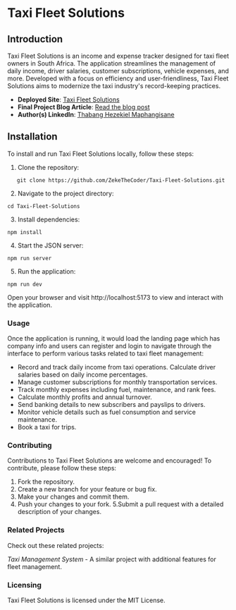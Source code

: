 # Taxi Fleet Solutions

## Introduction

Taxi Fleet Solutions is an income and expense tracker designed for taxi fleet owners in South Africa. The application streamlines the management of daily income, driver salaries, customer subscriptions, vehicle expenses, and more. Developed with a focus on efficiency and user-friendliness, Taxi Fleet Solutions aims to modernize the taxi industry's record-keeping practices.

- **Deployed Site**: [Taxi Fleet Solutions](https://taxifleetsolutions.netlify.app/)
- **Final Project Blog Article**: [Read the blog post](#)
- **Author(s) LinkedIn**: [Thabang Hezekiel Maphangisane](#)

## Installation

To install and run Taxi Fleet Solutions locally, follow these steps:

1. Clone the repository:

```
   git clone https://github.com/ZekeTheCoder/Taxi-Fleet-Solutions.git
```

2. Navigate to the project directory:

```
cd Taxi-Fleet-Solutions
```

3. Install dependencies:

```
npm install
```

4. Start the JSON server:

```
npm run server
```

5. Run the application:

```
npm run dev
```

Open your browser and visit http://localhost:5173 to view and interact with the application.

### Usage

Once the application is running, it would load the landing page which has company info and users can register and login to navigate through the interface to perform various tasks related to taxi fleet management:

- Record and track daily income from taxi operations.
  Calculate driver salaries based on daily income percentages.
- Manage customer subscriptions for monthly transportation services.
- Track monthly expenses including fuel, maintenance, and rank fees.
- Calculate monthly profits and annual turnover.
- Send banking details to new subscribers and payslips to drivers.
- Monitor vehicle details such as fuel consumption and service maintenance.
- Book a taxi for trips.

### Contributing

Contributions to Taxi Fleet Solutions are welcome and encouraged! To contribute, please follow these steps:

1. Fork the repository.
2. Create a new branch for your feature or bug fix.
3. Make your changes and commit them.
4. Push your changes to your fork.
   5.Submit a pull request with a detailed description of your changes.

### Related Projects

Check out these related projects:

_Taxi Management System_ - A similar project with additional features for fleet management.

### Licensing

Taxi Fleet Solutions is licensed under the MIT License.

